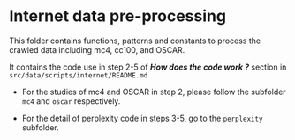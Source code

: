 # Internet data pre-processing

This folder contains functions, patterns and constants to process the crawled data including mc4, cc100, and OSCAR.

It contains the code use in step 2-5 of **_How does the code work ?_** section in `src/data/scripts/internet/README.md`

- For the studies of mc4 and OSCAR in step 2, please follow the subfolder `mc4` and `oscar` respectively.

- For the detail of perplexity code in steps 3-5, go to the `perplexity` subfolder.
